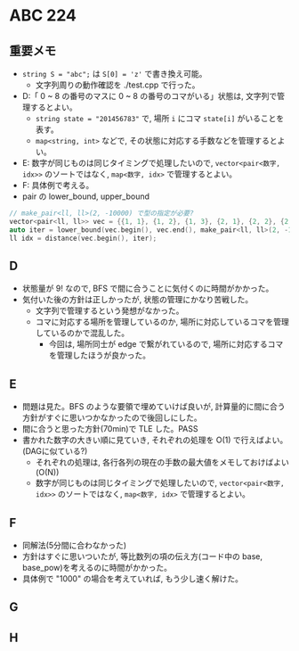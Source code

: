 # ABC 224

## 重要メモ

- `string S = "abc";` は `S[0] = 'z'` で書き換え可能。
  - 文字列周りの動作確認を ./test.cpp で行った。
- D:「 0 ~ 8 の番号のマスに 0 ~ 8 の番号のコマがいる」状態は, 文字列で管理するとよい。
  - `string state = "201456783"` で, 場所 `i` にコマ `state[i]` がいることを表す。
  - `map<string, int>` などで, その状態に対応する手数などを管理するとよい。
- E: 数字が同じものは同じタイミングで処理したいので, `vector<pair<数字, idx>>` のソートではなく, `map<数字, idx>` で管理するとよい。
- F: 具体例で考える。
- pair の lower_bound, upper_bound

```cpp
// make_pair<ll, ll>(2, -10000) で型の指定が必要?
vector<pair<ll, ll>> vec = {{1, 1}, {1, 2}, {1, 3}, {2, 1}, {2, 2}, {2, 3}};
auto iter = lower_bound(vec.begin(), vec.end(), make_pair<ll, ll>(2, -10000));
ll idx = distance(vec.begin(), iter);
```

## D

- 状態量が 9! なので, BFS で間に合うことに気付くのに時間がかかった。
- 気付いた後の方針は正しかったが, 状態の管理にかなり苦戦した。
  - 文字列で管理するという発想がなかった。
  - コマに対応する場所を管理しているのか, 場所に対応しているコマを管理しているのかで混乱した。
    - 今回は, 場所同士が edge で繋がれているので, 場所に対応するコマを管理したほうが良かった。

## E

- 問題は見た。BFS のような要領で埋めていけば良いが, 計算量的に間に合う方針がすぐに思いつかなかったので後回しにした。
- 間に合うと思った方針(70min)で TLE した。PASS
- 書かれた数字の大きい順に見ていき, それぞれの処理を O(1) で行えばよい。(DAGに似ている?)
  - それぞれの処理は, 各行各列の現在の手数の最大値をメモしておけばよい(O(N))
  - 数字が同じものは同じタイミングで処理したいので, `vector<pair<数字, idx>>` のソートではなく, `map<数字, idx>` で管理するとよい。

## F

- 同解法(5分間に合わなかった)
- 方針はすぐに思いついたが, 等比数列の項の伝え方(コード中の base, base_pow)を考えるのに時間がかかった。
- 具体例で "1000" の場合を考えていれば, もう少し速く解けた。

## G

## H
